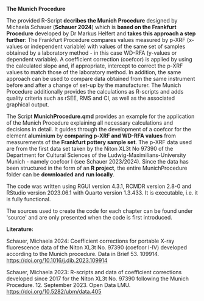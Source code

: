 __The Munich Procedure__

The provided R-Script **decribes the Munich Procedure** designed by Michaela Schauer (**Schauer 2024**) which is **based on the Frankfurt Procedure** developed by Dr Markus Helfert and **takes this approach a step further**: The Frankfurt Procedure compares values measured by p-XRF (x-values or independent variable) with values of the same set of samples obtained by a laboratory method - in this case WD-RFA (y-values or dependent variable). A coefficient correction (coefcor) is applied by using the calculated slope and, if appropriate, intercept to correct the p-XRF values to match those of the laboratory method. In addition, the same approach can be used to compare data obtained from the same instrument before and after a change of set-up by the manufacturer. The Munich Procedure additionally provides the calculations as R-scripts and adds quality criteria such as rSEE, RMS and CI, as well as the associated graphical output.

The Script **MunichProcedure.qmd** provides an example for the application of the Munich Procedure explaining all necessary calculations and decisions in detail. It guides through the development of a coefcor for the element **aluminium** by **comparing p-XRF and WD-RFA values** from measurements of the **Frankfurt pottery sample set**. The p-XRF data used are from the first data set taken by the Niton XL3t No 97390 of the Department for Cultural Sciences of the Ludwig-Maximilians-University Munich - namely coefcor I (see Schauer 2023/2024). Since the data has been structured in the form of an **R project**, the entire MunichProcedure folder can be **downloaded and run locally**.

The code was written using RGUI version 4.3.1, RCMDR version 2.8-0 and RStudio version 2023.06.1 with Quarto version 1.3.433. It is executable, i.e. it is fully functional.

The sources used to create the code for each chapter can be found under 'source' and are only presented when the code is first introduced.

__Literature:__ 

Schauer, Michaela 2024: Coefficient corrections for portable X-ray fluorescence data of the Niton XL3t No. 97390 (coefcor I-IV) developed according to the Munich procedure. Data in Brief 53. 109914. https://doi.org/10.1016/j.dib.2023.109914

Schauer, Michaela 2023: R-scripts and data of coefficient corrections developed since 2017 for the Niton XL3t No. 97390 following the Munich Procedure. 12. September 2023. Open Data LMU. https://doi.org/10.5282/ubm/data.405
